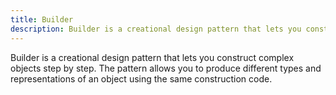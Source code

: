 ```yaml
---
title: Builder
description: Builder is a creational design pattern that lets you construct complex objects step by step. The pattern allows you to produce different types and representations of an object using the same construction code.
---
```


Builder is a creational design pattern that lets you construct complex objects step by step. The pattern allows you to produce different types and representations of an object using the same construction code.